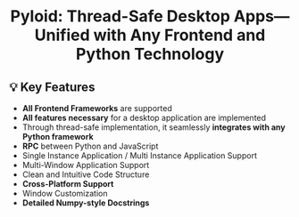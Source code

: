 <h2 align="center" style="font-size: 28px;"><b>Pyloid: Thread-Safe Desktop Apps—Unified with Any Frontend and Python Technology</b></h2>


## 💡 Key Features 

- **All Frontend Frameworks** are supported
- **All features necessary** for a desktop application are implemented
- Through thread-safe implementation, it seamlessly **integrates with any Python framework**
- **RPC** between Python and JavaScript
- Single Instance Application / Multi Instance Application Support
- Multi-Window Application Support
- Clean and Intuitive Code Structure
- **Cross-Platform Support**
- Window Customization
- **Detailed Numpy-style Docstrings**
